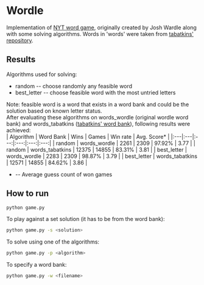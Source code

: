 # Wordle
Implementation of [NYT word game](https://www.nytimes.com/games/wordle/index.html), originally created by Josh Wardle along with some solving algorithms. Words in 'words' were taken from [tabatkins' repository](https://github.com/tabatkins/wordle-list).

## Results
Algorithms used for solving:  
* random -- choose randomly any feasible word  
* best_letter -- choose feasible word with the most untried letters

Note: feasible word is a word that exists in a word bank and could be the solution based on known letter status.  
After evaluating these algorithms on words_wordle (original wordle word bank) and words_tabatkins ([tabatkins' word bank](https://github.com/tabatkins/wordle-list)), following results were achieved:  
| Algorithm | Word Bank | Wins | Games | Win rate | Avg. Score* |
|:---|:---|:---:|:---:|:---:|:---:|
| random | words_wordle | 2261 | 2309 | 97.92% | 3.77 |
| random | words_tabatkins | 12375 | 14855 | 83.31% | 3.81 |
| best_letter | words_wordle | 2283 | 2309 | 98.87% | 3.79 |
| best_letter | words_tabatkins | 12571 | 14855 | 84.62% | 3.86 |
* -- Average guess count of won games  
  
## How to run
```bash
python game.py
```  

To play against a set solution (it has to be from the word bank):
```bash
python game.py -s <solution>
```  

To solve using one of the algorithms:
```bash
python game.py -p <algorithm>
```  

To specify a word bank:
```bash
python game.py -w <filename>
```

